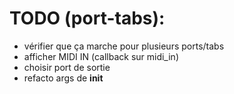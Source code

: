 # TODO (port-tabs):

- vérifier que ça marche pour plusieurs ports/tabs
- afficher MIDI IN (callback sur midi_in)
- choisir port de sortie
- refacto args de __init__
